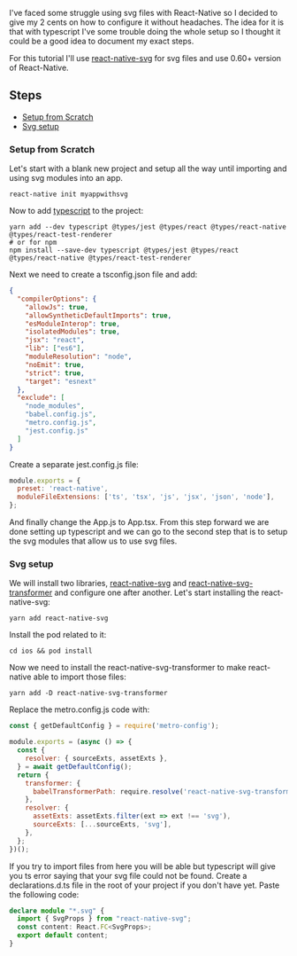 I've faced some struggle using svg files with React-Native so I decided to give my 2 cents on how to configure it without headaches.
The idea for it is that with typescript I've some trouble doing the whole setup so I thought it could be a good idea to document my exact steps.

For this tutorial I'll use [react-native-svg](https://github.com/react-native-community/react-native-svg#installation) for svg files and use 0.60+ version of React-Native.


## Steps
  * [Setup from Scratch](#setup-from-scratch)
  * [Svg setup](#svg-setup)

### Setup from Scratch 

Let's start with a blank new project and setup all the way until importing and using svg modules into an app.

```
react-native init myappwithsvg
```

Now to add [typescript](https://reactnative.dev/docs/typescript) to the project:
```
yarn add --dev typescript @types/jest @types/react @types/react-native @types/react-test-renderer
# or for npm
npm install --save-dev typescript @types/jest @types/react @types/react-native @types/react-test-renderer
```

Next we need to create a tsconfig.json file and add:
```json
{
  "compilerOptions": {
    "allowJs": true,
    "allowSyntheticDefaultImports": true,
    "esModuleInterop": true,
    "isolatedModules": true,
    "jsx": "react",
    "lib": ["es6"],
    "moduleResolution": "node",
    "noEmit": true,
    "strict": true,
    "target": "esnext"
  },
  "exclude": [
    "node_modules",
    "babel.config.js",
    "metro.config.js",
    "jest.config.js"
  ]
}
```

Create a separate jest.config.js file:

```js
module.exports = {
  preset: 'react-native',
  moduleFileExtensions: ['ts', 'tsx', 'js', 'jsx', 'json', 'node'],
};
```

And finally change the App.js to App.tsx. From this step forward we are done setting up typescript and we can go to the second step that is to setup the svg modules that allow us to use svg files.


### Svg setup

We will install two libraries, [react-native-svg](https://github.com/react-native-community/react-native-svg#installation) and [react-native-svg-transformer](https://github.com/kristerkari/react-native-svg-transformer#installation-and-configuration) and configure one after another. 
Let's start installing the react-native-svg:

```
yarn add react-native-svg
``` 

Install the pod related to it:
```
cd ios && pod install
```

Now we need to install the react-native-svg-transformer to make react-native able to import those files:

```
yarn add -D react-native-svg-transformer
```

Replace the metro.config.js code with:
```js
const { getDefaultConfig } = require('metro-config');

module.exports = (async () => {
  const {
    resolver: { sourceExts, assetExts },
  } = await getDefaultConfig();
  return {
    transformer: {
      babelTransformerPath: require.resolve('react-native-svg-transformer'),
    },
    resolver: {
      assetExts: assetExts.filter(ext => ext !== 'svg'),
      sourceExts: [...sourceExts, 'svg'],
    },
  };
})();
```
If you try to import files from here you will be able but typescript will give you ts error saying that your svg file could not be found.
Create a declarations.d.ts file in the root of your project if you don't have yet. Paste the following code:
```ts
declare module "*.svg" {
  import { SvgProps } from "react-native-svg";
  const content: React.FC<SvgProps>;
  export default content;
}
```


